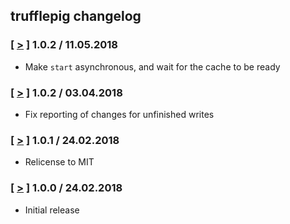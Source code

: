## trufflepig changelog

### [ [>](https://github.com/JoinColony/trufflepig/tree/v1.0.3) ] 1.0.2 / 11.05.2018
* Make `start` asynchronous, and wait for the cache to be ready

### [ [>](https://github.com/JoinColony/trufflepig/tree/v1.0.2) ] 1.0.2 / 03.04.2018
* Fix reporting of changes for unfinished writes

### [ [>](https://github.com/JoinColony/trufflepig/tree/v1.0.1) ] 1.0.1 / 24.02.2018
* Relicense to MIT

### [ [>](https://github.com/JoinColony/trufflepig/tree/v1.0.0) ] 1.0.0 / 24.02.2018
* Initial release

